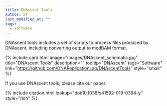 ```yaml
---
title: DNAscent Tools
author: ST
last_modified_at: ""
tags:
  - software
---
```

<!-- excerpt start -->

DNAscent tools includes a set of scripts to process files produced by DNAscent, including converting output to modBAM format.

<!-- excerpt end -->

{%
  include card.html
  image="images/DNAscent_schematic.jpg"
  title="DNAscent Tools"
  description=""
  tooltip="DNAscent"
  tags="Software"
  link="https://github.com/DNAReplicationLab/DNAscentTools"
  style="small"
%}

If you use DNAscent tools, please cite our paper:

{%
  include citation.html
  lookup="doi:10.1038/s41592-019-0394-y"
  style="rich"
%}
